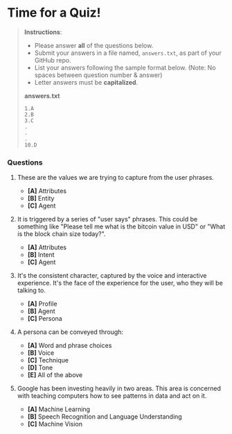 # Time for a Quiz!

> **Instructions**: 
> * Please answer **all** of the questions below.
> * Submit your answers in a file named, `answers.txt`, as part of your GitHub repo.
> * List your answers following the sample format below. (Note: No spaces between question number & answer)
> * Letter answers must be **capitalized**.
>
> **answers.txt** 
> ```
> 1.A
> 2.B
> 3.C
> .
> .
> .
> 10.D
> ```

### Questions
1. These are the values we are trying to capture from the user phrases.
	* **[A]** Attributes
	* **[B]** Entity
	* **[C]** Agent

2. It is triggered by a series of "user says" phrases. This could be something like "Please tell me what is the bitcoin value in USD" or "What is the block chain size today?".
	* **[A]** Attributes
	* **[B]** Intent
	* **[C]** Agent

3. It's the consistent character, captured by the voice and interactive experience. It's the face of the experience for the user, who they will be talking to.
	* **[A]** Profile
	* **[B]** Agent
	* **[C]** Persona

4. A persona can be conveyed through:
	* **[A]** Word and phrase choices
	* **[B]** Voice
	* **[C]** Technique
	* **[D]** Tone
	* **[E]** All of the above

5. Google has been investing heavily in two areas. This area is concerned with teaching computers how to see patterns in data and act on it.
	* **[A]** Machine Learning
	* **[B]** Speech Recognition and Language Understanding
	* **[C]** Machine Vision